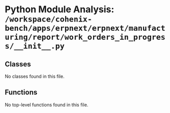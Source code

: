 # Python Module Analysis: `/workspace/cohenix-bench/apps/erpnext/erpnext/manufacturing/report/work_orders_in_progress/__init__.py`

## Classes

No classes found in this file.


## Functions

No top-level functions found in this file.
